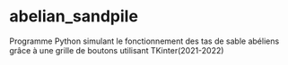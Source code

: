 # abelian_sandpile
Programme Python simulant le fonctionnement des tas de sable abéliens grâce à une grille de boutons utilisant TKinter(2021-2022)
